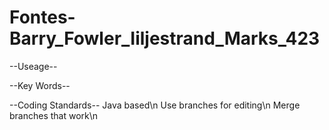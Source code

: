# Fontes-Barry_Fowler_Iiljestrand_Marks_423

--Useage--

--Key Words--

--Coding Standards--
Java based\n
Use branches for editing\n
Merge branches that work\n
